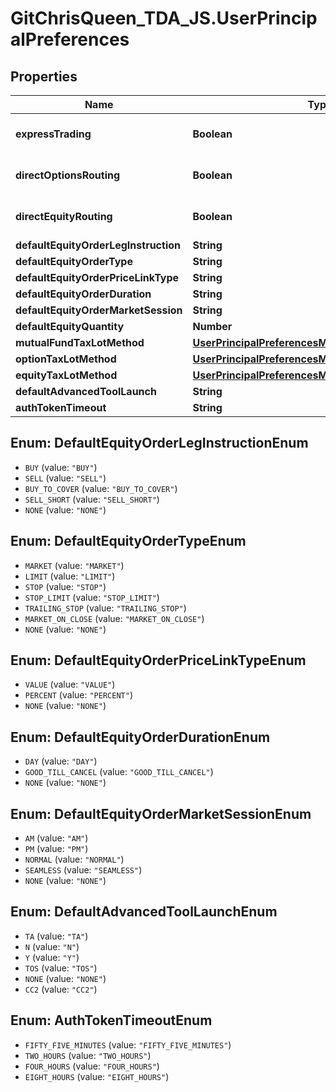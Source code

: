 # GitChrisQueen_TDA_JS.UserPrincipalPreferences

## Properties
Name | Type | Description | Notes
------------ | ------------- | ------------- | -------------
**expressTrading** | **Boolean** |  | [optional] [default to false]
**directOptionsRouting** | **Boolean** |  | [optional] [default to false]
**directEquityRouting** | **Boolean** |  | [optional] [default to false]
**defaultEquityOrderLegInstruction** | **String** |  | [optional] 
**defaultEquityOrderType** | **String** |  | [optional] 
**defaultEquityOrderPriceLinkType** | **String** |  | [optional] 
**defaultEquityOrderDuration** | **String** |  | [optional] 
**defaultEquityOrderMarketSession** | **String** |  | [optional] 
**defaultEquityQuantity** | **Number** |  | [optional] 
**mutualFundTaxLotMethod** | [**UserPrincipalPreferencesMutualFundTaxLotMethod**](UserPrincipalPreferencesMutualFundTaxLotMethod.md) |  | [optional] 
**optionTaxLotMethod** | [**UserPrincipalPreferencesMutualFundTaxLotMethod**](UserPrincipalPreferencesMutualFundTaxLotMethod.md) |  | [optional] 
**equityTaxLotMethod** | [**UserPrincipalPreferencesMutualFundTaxLotMethod**](UserPrincipalPreferencesMutualFundTaxLotMethod.md) |  | [optional] 
**defaultAdvancedToolLaunch** | **String** |  | [optional] 
**authTokenTimeout** | **String** |  | [optional] 

<a name="DefaultEquityOrderLegInstructionEnum"></a>
## Enum: DefaultEquityOrderLegInstructionEnum

* `BUY` (value: `"BUY"`)
* `SELL` (value: `"SELL"`)
* `BUY_TO_COVER` (value: `"BUY_TO_COVER"`)
* `SELL_SHORT` (value: `"SELL_SHORT"`)
* `NONE` (value: `"NONE"`)


<a name="DefaultEquityOrderTypeEnum"></a>
## Enum: DefaultEquityOrderTypeEnum

* `MARKET` (value: `"MARKET"`)
* `LIMIT` (value: `"LIMIT"`)
* `STOP` (value: `"STOP"`)
* `STOP_LIMIT` (value: `"STOP_LIMIT"`)
* `TRAILING_STOP` (value: `"TRAILING_STOP"`)
* `MARKET_ON_CLOSE` (value: `"MARKET_ON_CLOSE"`)
* `NONE` (value: `"NONE"`)


<a name="DefaultEquityOrderPriceLinkTypeEnum"></a>
## Enum: DefaultEquityOrderPriceLinkTypeEnum

* `VALUE` (value: `"VALUE"`)
* `PERCENT` (value: `"PERCENT"`)
* `NONE` (value: `"NONE"`)


<a name="DefaultEquityOrderDurationEnum"></a>
## Enum: DefaultEquityOrderDurationEnum

* `DAY` (value: `"DAY"`)
* `GOOD_TILL_CANCEL` (value: `"GOOD_TILL_CANCEL"`)
* `NONE` (value: `"NONE"`)


<a name="DefaultEquityOrderMarketSessionEnum"></a>
## Enum: DefaultEquityOrderMarketSessionEnum

* `AM` (value: `"AM"`)
* `PM` (value: `"PM"`)
* `NORMAL` (value: `"NORMAL"`)
* `SEAMLESS` (value: `"SEAMLESS"`)
* `NONE` (value: `"NONE"`)


<a name="DefaultAdvancedToolLaunchEnum"></a>
## Enum: DefaultAdvancedToolLaunchEnum

* `TA` (value: `"TA"`)
* `N` (value: `"N"`)
* `Y` (value: `"Y"`)
* `TOS` (value: `"TOS"`)
* `NONE` (value: `"NONE"`)
* `CC2` (value: `"CC2"`)


<a name="AuthTokenTimeoutEnum"></a>
## Enum: AuthTokenTimeoutEnum

* `FIFTY_FIVE_MINUTES` (value: `"FIFTY_FIVE_MINUTES"`)
* `TWO_HOURS` (value: `"TWO_HOURS"`)
* `FOUR_HOURS` (value: `"FOUR_HOURS"`)
* `EIGHT_HOURS` (value: `"EIGHT_HOURS"`)

